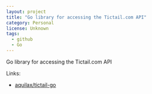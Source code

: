 ```yaml
---
layout: project
title: "Go library for accessing the Tictail.com API"
category: Personal
license: Unknown
tags:
  - github
  - Go
---
```


Go library for accessing the Tictail.com API

Links:


* [aquilax/tictail-go](https://github.com/aquilax/tictail-go)
